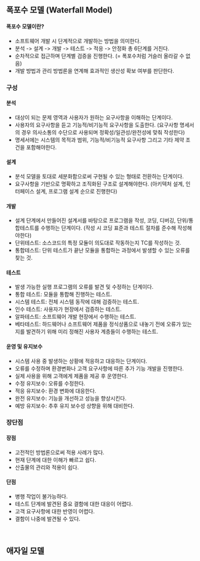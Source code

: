 ## 폭포수 모델 (Waterfall Model)
#### 폭포수 모델이란?
- 소프트웨어 개발 시 단계적으로 개발하는 방법을 의미한다.
- 분석 -> 설계 -> 개발 -> 테스트 -> 적응 -> 안정화 총 6단계를 거친다.
- 순차적으로 접근하며 단계별 검증을 진행한다. (= 폭포수처럼 거슬러 올라갈 수 없음)
- 개발 방법과 관리 방법론을 연계해 효과적인 생산성 확보 여부를 판단한다.

### 구성
#### 분석
- 대상이 되는 문제 영역과 사용자가 원하는 요구사항을 이해하는 단계이다.
- 사용자의 요구사항을 듣고 기능적/비기능적 요구사항을 도출한다. (요구사항 명세서의 경우 의사소통의 수단으로 사용되며 정확성/일관성/완전성에 맞춰 작성한다)
- 명세서에는 시스템의 목적과 범위, 기능적/비기능적 요구사항 그리고 기타 제약 조건을 포함해야한다.

#### 설계
- 분석 모델을 토대로 세분화함으로써 구현될 수 있는 형태로 전환하는 단계이다.
- 요구사항을 기반으로 명확하고 조직화된 구조로 설계해야한다. (아키텍처 설계, 인터페이스 설계, 프로그램 설계 순으로 진행한다)

#### 개발
- 설계 단계에서 만들어진 설계서를 바탕으로 프로그램을 작성, 코딩, 디버깅, 단위/통합테스트를 수행하는 단계이다. (작성 시 코딩 표준과 테스트 절차를 준수해 작성해야한다)
- 단위테스트: 소스코드의 특정 모듈이 의도대로 작동하는지 TC를 작성하는 것.
- 통합테스트: 단위 테스트가 끝난 모듈을 통합하는 과정에서 발생할 수 있는 오류를 찾는 것.

#### 테스트
- 발생 가능한 실행 프로그램의 오류를 발견 및 수정하는 단계이다.
- 통합 테스트: 모듈을 통합해 진행하는 테스트. 
- 시스템 테스트: 전체 시스템 동작에 대해 검증하는 테스트.
- 인수 테스트: 사용자가 현장에서 검증하는 테스트.
- 알파테스트: 소프트웨어 개발 현장에서 수행하는 테스트.
- 베타테스트: 하드웨어나 소프트웨어 제품을 정식상품으로 내놓기 전에 오류가 있는지를 발견하기 위해 미리 정해진 사용자 계층들이 수행하는 테스트.

#### 운영 및 유지보수
- 시스템 사용 중 발생하는 상황에 적응하고 대응하는 단계이다.
- 오류를 수정하며 환경변화나 고객 요구사항에 따른 추가 기능 개발을 진행한다.
- 실제 사용을 위해 고객에게 제품을 제공 후 운영한다.
- 수정 유지보수: 오류를 수정한다.
- 적응 유지보수: 환경 변화에 대응한다.
- 완전 유지보수: 기능을 개선하고 성능을 향상시킨다.
- 예방 유지보수: 추후 유지 보수성 상향을 위해 대비한다.

### 장단점
#### 장점
- 고전적인 방법론으로써 적용 사례가 많다.
- 현재 단계에 대한 이해가 빠르고 쉽다.
- 산출물의 관리와 적용이 쉽다.

#### 단점
- 병행 작업이 불가능하다.
- 테스트 단계에 발견된 중요 결함에 대한 대응이 어렵다.
- 고객 요구사항에 대한 반영이 어렵다.
- 결함이 나중에 발견될 수 있다.


<br>

## 애자일 모델
